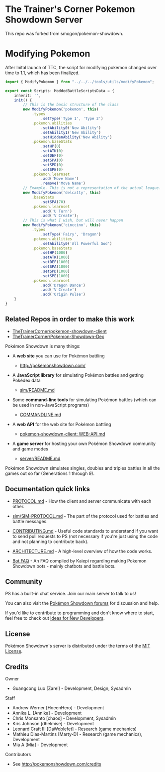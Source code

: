 # The Trainer's Corner Pokemon Showdown Server
This repo was forked from smogon/pokemon-showdown.

# Modifying Pokemon
After Inital launch of TTC, the script for modifying pokemon changed over time to 1.1, which has been finalized. 

```ts
import { ModifyPokemon } from "../../../tools/utils/modifyPokemon";

export const Scripts: ModdedBattleScriptsData = {
	inherit: '',
	init() {
		// This is the basic structure of the class
		new ModifyPokemon('pokemon', this)
			.types
				.setType('Type 1', 'Type 2')
			.pokemon.abilities
				.setAbility0('New Ability')
				.setAbility1('New Ability')
				.setHiddenAbility('New Ability')
			.pokemon.baseStats
				.setHP(0)
				.setATK(0)
				.setDEF(0)
				.setSPA(0)
				.setSPD(0)
				.setSPE(0)
			.pokemon.learnset
				.add('Move Name')
				.remove('Move Name')
		// Example. This is not a representation of the actual league.
		new ModifyPokemon('delcatty', this)
			.baseStats
				.setSPA(70)
			.pokemon.learnset
				.add('U Turn')
				.add('V Create');
		// This is what I wish, but will never happen
		new ModifyPokemon('cinccino', this)
			.types
				.setType('Fairy', 'Dragon')
			.pokemon.abilities
				.setAbility0('All Powerful God')
			.pokemon.baseStats
				.setHP(1000)
				.setATK(1000)
				.setDEF(1000)
				.setSPA(1000)
				.setSPD(1000)
				.setSPE(1000)
			.pokemon.learnset
				.add('Dragon Dance')
				.add('V Create')
				.add('Origin Pulse')
	}
}

```

## Related Repos in order to make this work
- [TheTrainerCorner/pokemon-showdown-client](https://github.com/TheTrainerCorner/pokemon-showdown-client)
- [TheTrainerCorner/Pokemon-Showdown-Dex](https://github.com/TheTrainerCorner/Pokemon-Showdown-Dex)

Pokémon Showdown is many things:

- A **web site** you can use for Pokémon battling

  - http://pokemonshowdown.com/

- A **JavaScript library** for simulating Pokémon battles and getting Pokédex data

  - [sim/README.md](./sim/README.md)

- Some **command-line tools** for simulating Pokémon battles (which can be used in non-JavaScript programs)

  - [COMMANDLINE.md](./COMMANDLINE.md)

- A **web API** for the web site for Pokémon battling

  - [pokemon-showdown-client: WEB-API.md](https://github.com/smogon/pokemon-showdown-client/blob/master/WEB-API.md)

- A **game server** for hosting your own Pokémon Showdown community and game modes

  - [server/README.md](./server/README.md)

Pokémon Showdown simulates singles, doubles and triples battles in all the games out so far (Generations 1 through 9).


Documentation quick links
------------------------------------------------------------------------

* [PROTOCOL.md][4] - How the client and server communicate with each other.
* [sim/SIM-PROTOCOL.md][5] - The part of the protocol used for battles and battle messages.
* [CONTRIBUTING.md][6] - Useful code standards to understand if you want to send pull requests to PS (not necessary if you're just using the code and not planning to contribute back).
* [ARCHITECTURE.md][7] - A high-level overview of how the code works.
* [Bot FAQ][8] - An FAQ compiled by Kaiepi regarding making Pokemon Showdown bots - mainly chatbots and battle bots.

  [4]: ./PROTOCOL.md
  [5]: ./sim/SIM-PROTOCOL.md
  [6]: ./CONTRIBUTING.md
  [7]: ./ARCHITECTURE.md
  [8]: https://gist.github.com/Kaiepi/becc5d0ecd576f5e7733b57b4e3fa97e


Community
------------------------------------------------------------------------

PS has a built-in chat service. Join our main server to talk to us!

You can also visit the [Pokémon Showdown forums][9] for discussion and help.

  [9]: https://www.smogon.com/forums/forums/pok%C3%A9mon-showdown.209/

If you'd like to contribute to programming and don't know where to start, feel free to check out [Ideas for New Developers][10].

  [10]: https://github.com/smogon/pokemon-showdown/issues/2444


License
------------------------------------------------------------------------

Pokémon Showdown's server is distributed under the terms of the [MIT License][11].

  [11]: ./LICENSE


Credits
------------------------------------------------------------------------

Owner

- Guangcong Luo [Zarel] - Development, Design, Sysadmin

Staff

- Andrew Werner [HoeenHero] - Development
- Annika L. [Annika] - Development
- Chris Monsanto [chaos] - Development, Sysadmin
- Kris Johnson [dhelmise] - Development
- Leonard Craft III [DaWoblefet] - Research (game mechanics)
- Mathieu Dias-Martins [Marty-D] - Research (game mechanics), Development
- Mia A [Mia] - Development

Contributors

- See http://pokemonshowdown.com/credits
